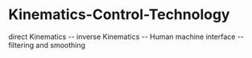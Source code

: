 # Kinematics-Control-Technology
 direct Kinematics -- inverse Kinematics -- Human machine interface -- filtering and smoothing
